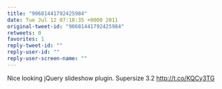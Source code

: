 ```yaml
---
title: "90681441792425984"
date: Tue Jul 12 07:18:35 +0000 2011
original-tweet-id: "90681441792425984"
retweets: 0
favorites: 1
reply-tweet-id: ""
reply-user-id: ""
reply-user-screen-name: ""
---
```

Nice looking jQuery slideshow plugin. Supersize 3.2 http://t.co/KQCy3TG
